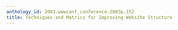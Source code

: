 ```yaml
---
anthology_id: 2003.wwwconf_conference-2003p.152
title: Techniques and Metrics for Improving Website Structure
---
```

